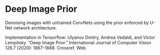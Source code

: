# Deep Image Prior
Denoising images with untrained ConvNets using the prior enforced by U-Net network architecture.

Implementation in Tensorflow:
Ulyanov Dmitry, Andrea Vedaldi, and Victor Lempitsky. “Deep Image Prior.” International Journal of Computer Vision 128.7 (2020): 1867–1888. Crossref. Web.
